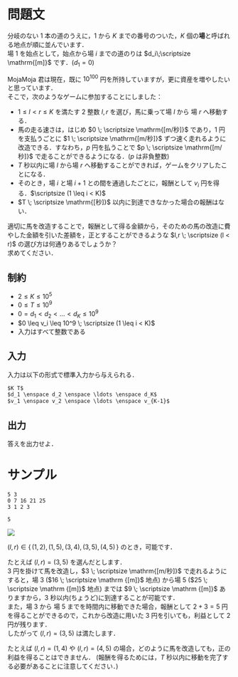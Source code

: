 問題文
=====
分岐のない $1$ 本の道のうえに，$1$ から $K$ までの番号のついた，$K$ 個の**場**と呼ばれる地点が順に並んでいます．  
場 $1$ を始点として，始点から場 $i$ までの道のりは $d_i\;\scriptsize \mathrm{[m]}$ です．($d_1 = 0$)  

MojaMoja 君は現在，既に $10^{100}$ 円を所持していますが，更に資産を増やしたいと思っています．  
そこで，次のようなゲームに参加することにしました：  
- $1 \leq l < r \leq K$ を満たす $2$ 整数 $l, r$ を選び，馬に乗って場 $l$ から 場 $r$ へ移動する．  
- 馬の走る速さは，はじめ $0 \; \scriptsize \mathrm{[m/秒]}$ であり，$1$ 円を支払うごとに $1 \; \scriptsize \mathrm{[m/秒]}$ ずつ速く走れるように改造できる．すなわち，$p$ 円を払うことで $p \; \scriptsize \mathrm{[m/秒]}$ で走ることができるようになる．($p$ は非負整数)  
- $T$ 秒以内に場 $l$ から場 $r$ へ移動することができれば，ゲームをクリアしたことになる．  
- そのとき，場 $i$ と場 $i+1$ との間を通過したごとに，報酬として $v_i$ 円を得る．$\scriptsize (1 \leq i < K)$
- $T \; \scriptsize \mathrm{[秒]}$ 以内に到達できなかった場合の報酬はない．

適切に馬を改造することで，報酬として得る金額から，そのための馬の改造に費やした金額を引いた差額を，正とすることができるような $l,r \; \scriptsize (l < r)$ の選び方は何通りあるでしょうか？  
求めてください．

制約
-----
- $2 \leq K \leq 10^5$  
- $0 \leq T \leq 10^9$  
- $0 = d_1 < d_2 < ... < d_K \leq 10^9$  
- $0 \leq v_i \leq 10^9 \; \scriptsize (1 \leq i < K)$
- 入力はすべて整数である

入力
-----
入力は以下の形式で標準入力から与えられる．
```md
$K T$  
$d_1 \enspace d_2 \enspace \ldots \enspace d_K$  
$v_1 \enspace v_2 \enspace \ldots \enspace v_{K-1}$
```

出力
-----
答えを出力せよ．  

サンプル
=====
```入力例1
5 3
0 7 16 21 25
3 1 2 3
```
```出力例1
5
```
![](https://user-images.githubusercontent.com/64454054/219830282-55d7b110-d7cc-4aa2-938f-c023d789af52.png)

$(l, r) \in \{\, (1, 2), (1,5), (3,4), (3,5), (4,5) \, \}$ のとき，可能です．

たとえば $(l, r) = (3, 5)$ を選んだとします．  
$3$ 円を掛けて馬を改造し，$3 \; \scriptsize \mathrm{[m/秒]}$ で走れるようにすると，場 $3$ ($16 \; \scriptsize \mathrm {[m]}$ 地点) から場 $5$ ($25 \; \scriptsize \mathrm {[m]}$ 地点) までは $9 \; \scriptsize \mathrm {[m]}$ ありますから，$3$ 秒以内(ちょうど)に到達することが可能です．  
また，場 $3$ から 場 $5$ までを時間内に移動できた場合，報酬として $2 + 3 = 5$ 円を得ることができるので，これから改造に用いた $3$ 円を引いても，利益として $2$ 円が残ります．  
したがって $(l, r) = (3, 5)$ は満たします．

たとえば $(l, r) = (1, 4)$ や $(l, r) = (4, 5)$ の場合，どのように馬を改造しても，正の利益を得ることはできません．
(報酬を得るためには，$T$ 秒以内に移動を完了する必要があることに注意してください．)
